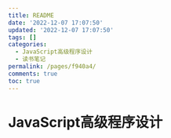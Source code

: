 ```yaml
---
title: README
date: '2022-12-07 17:07:50'
updated: '2022-12-07 17:07:50'
tags: []
categories:
  - JavaScript高级程序设计
  - 读书笔记
permalink: /pages/f940a4/
comments: true
toc: true
---
```

# JavaScript高级程序设计